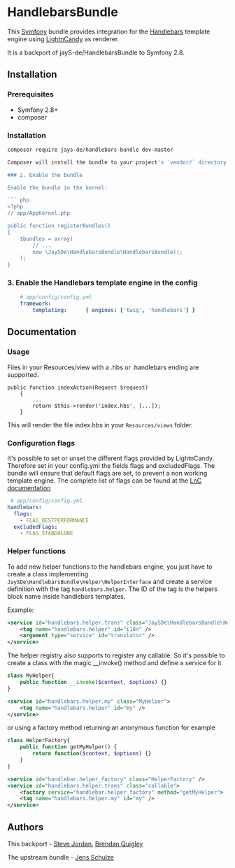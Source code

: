 HandlebarsBundle
============

This [Symfony](http://symfony.com/) bundle provides integration for the [Handlebars](http://handlebarsjs.com/) template engine using [LightnCandy](https://packagist.org/packages/zordius/lightncandy) as renderer.

It is a backport of jayS-de/HandlebarsBundle to Symfony 2.8.

Installation
------------

### Prerequisites

 * Symfony 2.8+
 * composer


### Installation

```bash
composer require jays-de/handlebars-bundle dev-master

Composer will install the bundle to your project's `vendor/` directory.

### 2. Enable the bundle

Enable the bundle in the kernel:

``` php
<?php
// app/AppKernel.php

public function registerBundles()
{
    $bundles = array(
        // ...
        new \JaySDe\HandlebarsBundle\HandlebarsBundle();
    );
}
```

### 3. Enable the Handlebars template engine in the config

``` yaml
    # app/config/config.yml
    framework:
        templating:      { engines: ['twig', 'handlebars'] }
```

Documentation
-------------

### Usage

Files in your Resources/view with a .hbs or .handlebars ending are supported.

```
public function indexAction(Request $request)
    {
        ...
        return $this->render('index.hbs', [...]);
    }
```

This will render the file index.hbs in your `Resources/views` folder.

### Configuration flags

It's possible to set or unset the different flags provided by LightnCandy. Therefore set in your config.yml the fields flags and excludedFlags. The bundle will ensure that default flags are set, to prevent a non working template engine. The complete list of flags can be found at the [LnC documentation](https://github.com/zordius/lightncandy#compile-options)

```yaml
 # app/config/config.yml
handlebars:
  flags:
    - FLAG_BESTPERFORMANCE
  excludedFlags:
    - FLAG_STANDALONE
```

### Helper functions

To add new helper functions to the handlebars engine, you just have to create a class implementing ```JaySDe\HandlebarsBundle\Helper\HelperInterface``` and create a service definition with the tag ```handlebars.helper```. The ID of the tag is the helpers block name inside handlebars templates.

Example:

```xml
<service id="handlebars.helper.trans" class="JaySDe\HandlebarsBundle\Helper\TranslationHelper">
	<tag name="handlebars.helper" id="i18n" />
	<argument type="service" id="translator" />
</service>
```

The helper registry also supports to register any callable. So it's possible to create a class with the magic __invoke() method and define a service for it

```php
class MyHelper{
    public function __invoke($context, $options) {}
}
```

```xml
<service id="handlebars.helper.my" class="MyHelper">
	<tag name="handlebars.helper" id="my" />
</service>
```

or using a factory method returning an anonymous function for example

```php
class HelperFactory{
    public function getMyHelper() {
        return function($context, $options) {}
    }
}
```

```xml
<service id="handlebar.helper_factory" class="HelperFactory" />
<service id="handlebars.helper.trans" class="callable">
	<factory service="handlebar.helper_factory" method="getMyHelper">
	<tag name="handlebars.helper.my" id="my" />
</service>
```

Authors
-------

This backport - [Steve Jordan](https://github.com/stevejordan), [Brendan Quigley](https://github.com/beequeue)

The upstream bundle - [Jens Schulze](https://github.com/jayS-de)
